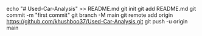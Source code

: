 echo "# Used-Car-Analysis" >> README.md
git init
git add README.md
git commit -m "first commit"
git branch -M main
git remote add origin https://github.com/khushboo37/Used-Car-Analysis.git
git push -u origin main
